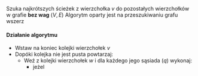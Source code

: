 Szuka najkrótszych ścieżek z wierzchołka $v$ do pozostałych wierzchołków w grafie **bez wag** $(V,E)$
Algorytm oparty jest na przeszukiwaniu grafu wszerz

#### Działanie algorytmu
- Wstaw na koniec kolejki wierzchołek $v$
- Dopóki kolejka nie jest pusta powtarzaj:
	- Weź z kolejki wierzchołek $w$ i dla każdego jego sąsiada $(q)$ wykonaj:
		- jeżel